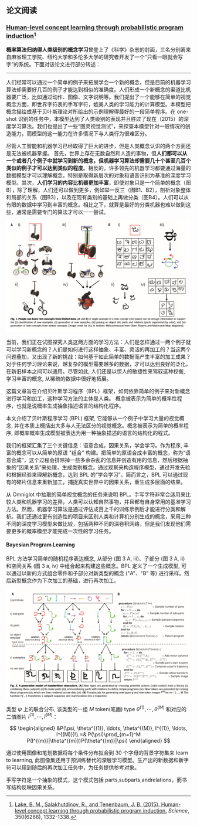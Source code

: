 ## 论文阅读

### [Human-level concept learning through probabilistic program induction](../slides/Science-2015-Lake-1332-8.pdf)[^1]

[^1]: [Lake, B. M., Salakhutdinov, R., and Tenenbaum, J. B. (2015). Human-level concept learning through probabilistic program induction.](http://www.sciencemag.org/content/350/6266/1332.short) _Science_, 350(6266), 1332-1338.

**概率算法归纳得人类级别的概念学习**曾登上了《科学》杂志的封面，三名分别离来自麻省理工学院、纽约大学和多伦多大学的研究者开发了一个“只看一眼就会写字”的系统。下面对该论文进行部分转述：

-----------------------------------

人们经常可以通过一个简单的例子来拓展学会一个新的概念，但是目前的机器学习算法却需要好几百的例子才能达到相似的准确度。人们形成一个新概念的渠道比机器要广泛，比如通过动作、图像、文字说明等。我们提出了一个能够在简单的视觉概念方面，即世界字符表的手写字符，媲美人类的学习能力的计算模型。本模型把概念描绘成基于贝叶斯理论对所给出的示例理解得最好的一段简单程序。在 one-shot 识别的任务中，本模型达到了人类级别的表现并且胜过了现在（2015）的深度学习算法。我们也提出了一些“图灵视觉测试”，来探查本模型针对一般情况的创造能力，而模型的这一能力在许多情况下与人类行为很难区分。

尽管人工智能和机器学习已经取得了巨大的进步，但是人类概念认识的两个方面还是无法被机器掌握。
首先，世界上存在无数自然和人造的事物，但**人们都可以从一个或者几个例子中就学习到新的概念，但机器学习算法却需要几十个甚至几百个类似的例子才可以达到类似的程度**。相反的，许多领先的机器学习都要通过海量的数据模型才可以理解概念，特别是取得新层次的对象和语音识别为基准的深度学习模型。其次，**人们学习的内容比机器更加丰富**，即使对象只是一个简单的概念（图B），除了理解，人们还可以做到更多，例如举一反三（图B1、B2），剖析对象整体和局部的关系（图B3），以及在现有类别的基础上再做分类（图B4）。人们可以从有限的数据中学习到丰富的概念。相比之下，就算是最好的分类机器也难以做到这些，通常是需要专门的算法才可以一一尝试。

![人们要理解一种新颖的两轮车，只需要看 $1$ 张图（图A1）就好了，就算是一个孩子也可以通过图A1-A3来理解这个新事物的概念。](./one-shot.PNG)

当前，我们正在试图探究人类这两方面的学习方法：人们是怎样通过一两个例子就可以学习新概念的？人们是如何进行这样抽象、丰富、灵活的再加工的？当这两个问题叠加，又出现了新的挑战：如何基于如此简单的数据而产生丰富的加工成果？对于任何学习理论来说，越复杂的模型需要越多的数据，才可以达到良好的泛化，在新旧样本之间可以通用。尽管如此, 人们还是以惊人的敏捷性来驾驭这种权衡, 学习丰富的概念, 从稀疏的数据中很好地拓展。

这篇文章旨在介绍贝叶斯学习程序（BPL）框架，如何依靠简单的例子来对新概念进行学习和加工，这种学习方法的主体是人类。
概念被表示为简单的概率性程序，也就是说概率生成抽象描述语言的结构化程序。

本文介绍了贝叶斯程序学习 (BPL) 框架, 它能够从一个例子中学习大量的视觉概念, 并在本质上概括出大多与人无法区分的视觉概念。概念被表示为简单的概率程序, 即概率概率生成模型被表达为用一种抽象描述的语言的结构化的程式。

我们的框架汇集了三个关键信息：语意合成，因果关系，学会学习。作为程序, 丰富的概念可以从简单的原语 "组合" 构建。把简单的原语合成丰富的概念，称为“语意合成”，这个过程会排除掉一些多余杂乱的信息并创造有用的信息，然后根据抽象的“因果关系”来处理，生成类别概念。通过观察来构造程序模型，通过开发先验和根据经验来理解新概念，达到 BPL 的“学会学习”。简而言之，BPL 可以通过现有的碎片信息来重新加工，捕捉真实世界中的因果关系，重生成多层面的结果。

从 Omniglot 中抽取的简单视觉概念的任务来说明 BPL。手写字符非常合适用来比较人类和机器学习的差异，人类可以认知自然事物，并且都有自身常用的基准学习方法。然而，机器学习算法是通过评估成百上千的训练示例后才能进行分类和解析。我们还通过更有创造性的项目来区别人类和计算机分别生成的概念，采用三种不同的深度学习模型来做比较，包括两种不同的深卷积网络，但是我们发现他们需要更多的概率模型才能完成一次性的学习任务。

#### Bayesian Program Learning

BPL 方法学习简单的随机程序表达概念, 从部分 (图 3 A, iii)、子部分 (图 3 A, ii) 和空间关系 (图 3 a, iv) 中组合起来构建这些概念。BPL 定义了一个生成模型, 可以通过以新的方式组合零件和子部分对新类型的概念 ("A"、"B" 等) 进行采样。然后新型概念作为下次加工的基础，进行再次加工。

![图 3](./BPL.PNG)

类型 $\psi$ 上的联合分布, 该类型的一组 $M$ token(笔画) type $\theta^{(1)}, \cdots, \theta^{(M)}$ 和对应的二值图片 $I^{(1)}, \cdots, I^{(M)}$：

$$
\begin{aligned}
&P(\psi, \theta^{(1)}, \ldots, \theta^{(M)}, I^{(1)}, \ldots, I^{(M)})\\
=& P(\psi)\prod_{m=1}^M P(I^{(m)}|\theta^{(m)})P(\theta^{(m)}|\psi)
\end{aligned}
$$

通过使用图像和笔划数据将每个条件分布拟合到 $30$ 个字母的背景字符集来 learn to learning, 此图像集还用于预训练替代的深层学习模型。生产出的新数据和新字符可以用到随后的再次加工任务中，为任务提供参考对象。

手写字符是一个抽象的模式，这个模式包括 parts,subparts,andrelations，而书写结构反映因果关系。